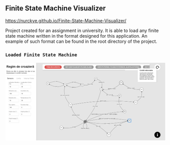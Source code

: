 ## Finite State Machine Visualizer

https://nurckye.github.io/Finite-State-Machine-Visualizer/

Project created for an assignment in university. It is able to load any finite state machine written in the format designed for this application. An example of such format can be found in the root directory of the project. 

### `Loaded Finite State Machine`
![](https://github.com/Nurckye/Finite-State-Machine-Visualizer/blob/master/githubmedia/afd.png) 
